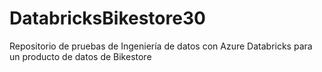 # DatabricksBikestore30
Repositorio de pruebas de Ingeniería de datos con Azure Databricks para un producto de datos de Bikestore
